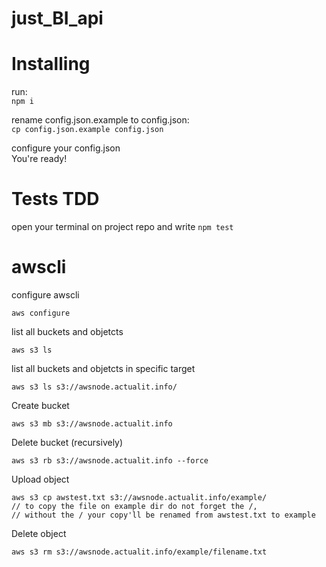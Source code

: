 # just_BI_api

# Installing
run:  
`npm i`
  
rename config.json.example to config.json:  
`cp config.json.example config.json`  
  
configure your config.json  
You're ready!
  
# Tests TDD
open your terminal on project repo and write
`npm test`
# awscli
configure awscli

    aws configure

list all buckets and objetcts

    aws s3 ls

list all buckets and objetcts in specific target

    aws s3 ls s3://awsnode.actualit.info/

Create bucket

    aws s3 mb s3://awsnode.actualit.info

Delete bucket (recursively)

    aws s3 rb s3://awsnode.actualit.info --force

Upload object

    aws s3 cp awstest.txt s3://awsnode.actualit.info/example/
    // to copy the file on example dir do not forget the /,  
    // without the / your copy'll be renamed from awstest.txt to example

Delete object

    aws s3 rm s3://awsnode.actualit.info/example/filename.txt